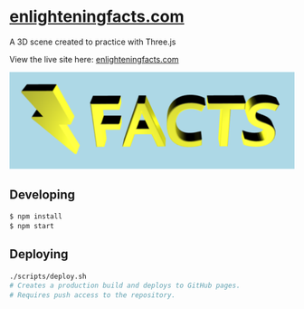 # [enlighteningfacts.com][]

A 3D scene created to practice with Three.js

View the live site here: [enlighteningfacts.com][]

[![Screenshot of lightning bolt and the word Facts in 3D](images/screenshot.png)](https://enlighteningfacts.com)

## Developing

```sh
$ npm install
$ npm start
```

## Deploying

```sh
./scripts/deploy.sh
# Creates a production build and deploys to GitHub pages.
# Requires push access to the repository.
```

[enlighteningfacts.com]: https://enlighteningfacts.com
